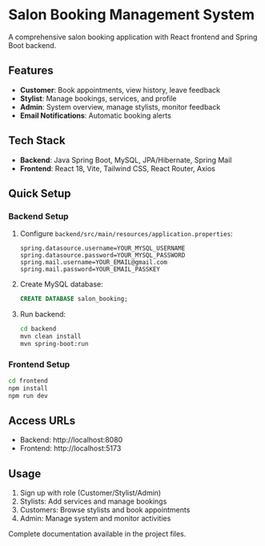 # Salon Booking Management System

A comprehensive salon booking application with React frontend and Spring Boot backend.

## Features
- **Customer**: Book appointments, view history, leave feedback
- **Stylist**: Manage bookings, services, and profile  
- **Admin**: System overview, manage stylists, monitor feedback
- **Email Notifications**: Automatic booking alerts

## Tech Stack
- **Backend**: Java Spring Boot, MySQL, JPA/Hibernate, Spring Mail
- **Frontend**: React 18, Vite, Tailwind CSS, React Router, Axios

## Quick Setup

### Backend Setup
1. Configure `backend/src/main/resources/application.properties`:
   ```properties
   spring.datasource.username=YOUR_MYSQL_USERNAME
   spring.datasource.password=YOUR_MYSQL_PASSWORD
   spring.mail.username=YOUR_EMAIL@gmail.com
   spring.mail.password=YOUR_EMAIL_PASSKEY
   ```

2. Create MySQL database:
   ```sql
   CREATE DATABASE salon_booking;
   ```

3. Run backend:
   ```bash
   cd backend
   mvn clean install
   mvn spring-boot:run
   ```

### Frontend Setup
```bash
cd frontend
npm install
npm run dev
```

## Access URLs
- Backend: http://localhost:8080
- Frontend: http://localhost:5173

## Usage
1. Sign up with role (Customer/Stylist/Admin)
2. Stylists: Add services and manage bookings
3. Customers: Browse stylists and book appointments
4. Admin: Manage system and monitor activities

Complete documentation available in the project files.